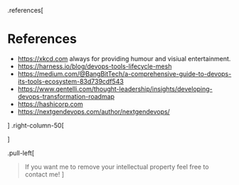 .references[

# References

* <https://xkcd.com> always for providing humour and visiual entertainment.
* https://harness.io/blog/devops-tools-lifecycle-mesh
* https://medium.com/@BangBitTech/a-comprehensive-guide-to-devops-its-tools-ecosystem-83d739cdf543
* https://www.qentelli.com/thought-leadership/insights/developing-devops-transformation-roadmap
* https://hashicorp.com
* https://nextgendevops.com/author/nextgendevops/

]
.right-column-50[

]

.pull-left[

>If you want me to remove your intellectual property feel free to contact me!
]
